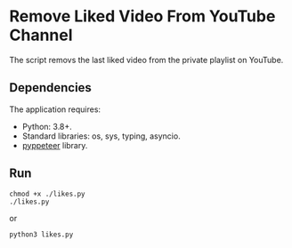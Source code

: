 # Remove Liked Video From YouTube Channel

The script removs the last liked video from the private playlist on YouTube.

## Dependencies

The application requires:
- Python: 3.8+.
- Standard libraries: os, sys, typing, asyncio.
- [pyppeteer](https://miyakogi.github.io/pyppeteer/index.html) library.

## Run
```console
chmod +x ./likes.py
./likes.py 
```

or

```console
python3 likes.py 
```
